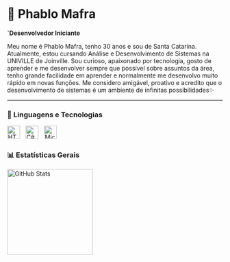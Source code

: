 # 🤖 Phablo Mafra


**`Desenvolvedor  Iniciante**


Meu nome é Phablo Mafra, tenho 30 anos e sou de Santa Catarina. Atualmente, estou cursando Análise e Desenvolvimento de Sistemas na UNIVILLE de Joinville. Sou curioso, apaixonado por tecnologia, gosto de aprender e me desenvolver sempre que possível sobre assuntos da área, tenho grande facilidade em aprender e normalmente me desenvolvo muito rápido em novas funções.
Me considero amigável, proativo e acredito que o desenvolvimento de sistemas é um ambiente de infinitas possibilidades✨


---


### 🤖 Linguagens e Tecnologias


<img 
    align="left" 
    alt="HTML"
    title="HTML - Básico" 
    width="30px" 
    style="padding-right: 10px;" 
    src="https://cdn.jsdelivr.net/gh/devicons/devicon@latest/icons/html5/html5-original.svg" 
/>


<img 
    align="left" 
    alt="C#" 
    title="Csharp - Básico"
    width="30px" 
    style="padding-right: 10px;" 
    src="https://cdn.jsdelivr.net/gh/devicons/devicon@latesticons/csharp/csharp-original.svg" 
/>


<img 
    align="left" 
    alt="Microsoft SQL Server"
    title="SQL Server - Intermediário" 
    width="30px" 
    style="padding-right: 10px;" 
    src="https://cdn.jsdelivr.net/gh/devicons/devicon@latest/icons/microsoftsqlserver/microsoftsqlserver-plain-wordmark.svg" 
/>

<br/>
<br/>


### 📊 Estatísticas Gerais


<p>
  <img 
    align="left" 
    alt="GitHub Stats" 
    height="200" 
    style="padding-right: 10px;" 
    src="https://github-readme-stats.vercel.app/api?username=PhMafra&show_icons=true&theme=tokyonight&include_all_commits=true&locale=pt-br" 
  />

</p>
